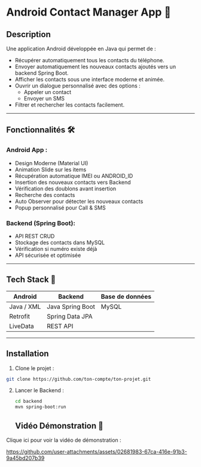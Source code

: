 # Android Contact Manager App 📱

## Description

Une application Android développée en Java qui permet de :

- Récupérer automatiquement tous les contacts du téléphone.
- Envoyer automatiquement les nouveaux contacts ajoutés vers un backend Spring Boot.
- Afficher les contacts sous une interface moderne et animée.
- Ouvrir un dialogue personnalisé avec des options :
    - Appeler un contact
    - Envoyer un SMS
- Filtrer et rechercher les contacts facilement.

---

## Fonctionnalités 🛠️

### Android App :
- Design Moderne (Material UI)
- Animation Slide sur les items
- Récupération automatique IMEI ou ANDROID_ID
- Insertion des nouveaux contacts vers Backend
- Vérification des doublons avant insertion
- Recherche des contacts
- Auto Observer pour détecter les nouveaux contacts
- Popup personnalisé pour Call & SMS

### Backend (Spring Boot):
- API REST CRUD
- Stockage des contacts dans MySQL
- Vérification si numéro existe déjà
- API sécurisée et optimisée

---

## Tech Stack 🚀

| Android        | Backend        | Base de données  |
|----------------|----------------|-----------------|
|Java / XML      |Java Spring Boot|MySQL            |
|Retrofit        |Spring Data JPA |                 |
|LiveData        |REST API        |                 |

---

## Installation

1. Clone le projet :
```bash
git clone https://github.com/ton-compte/ton-projet.git
```
2. Lancer le Backend :
   ```bash
   cd backend
   mvn spring-boot:run
   ```
   ## Vidéo Démonstration 🎥

Clique ici pour voir la vidéo de démonstration :


https://github.com/user-attachments/assets/02681983-67ca-416e-91b3-9a45bd207b39



   

